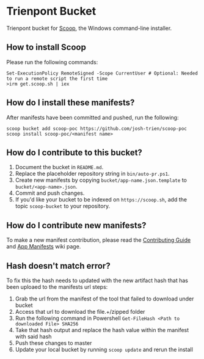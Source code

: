 # Trienpont Bucket

Trienpont bucket for [Scoop](https://scoop.sh), the Windows command-line installer.

## How to install Scoop

Please run the following commands:

```pwsh
Set-ExecutionPolicy RemoteSigned -Scope CurrentUser # Optional: Needed to run a remote script the first time
>irm get.scoop.sh | iex
```

## How do I install these manifests?

After manifests have been committed and pushed, run the following:

```pwsh
scoop bucket add scoop-poc https://github.com/josh-trien/scoop-poc
scoop install scoop-poc/<manifest name>
```

## How do I contribute to this bucket?

1. Document the bucket in `README.md`.
2. Replace the placeholder repository string in `bin/auto-pr.ps1`.
3. Create new manifests by copying `bucket/app-name.json.template` to
   `bucket/<app-name>.json`.
4. Commit and push changes.
5. If you'd like your bucket to be indexed on `https://scoop.sh`, add the
   topic `scoop-bucket` to your repository.

## How do I contribute new manifests?

To make a new manifest contribution, please read the [Contributing
Guide](https://github.com/ScoopInstaller/.github/blob/main/.github/CONTRIBUTING.md)
and [App Manifests](https://github.com/ScoopInstaller/Scoop/wiki/App-Manifests)
wiki page.

## Hash doesn't match error?

To fix this the hash needs to updated with the new artifact hash that has been uploaed to the manifests url
steps:
1. Grab the url from the manifest of the tool that failed to download under bucket
2. Access that url to download the file.+/zipped folder
3. Run the following command in Powershell
    `Get-FileHash <Path to downloaded File> SHA256`
4. Take that hash output and replace the hash value within the manifest with said hash
5. Push these changes to master
6. Update your local bucket by running `scoop update` and rerun the install
